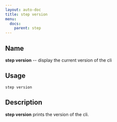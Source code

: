 ```yaml
---
layout: auto-doc
title: step version
menu:
  docs:
    parent: step
---
```


## Name
**step version** -- display the current version of the cli

## Usage

```raw
step version
```

## Description

**step version** prints the version of the cli.
